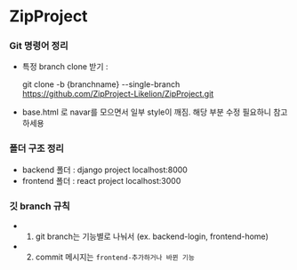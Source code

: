 # ZipProject

### Git 명령어 정리
- 특정 branch clone 받기 :

  git clone -b {branchname} --single-branch https://github.com/ZipProject-Likelion/ZipProject.git
  
- base.html 로 navar를 모으면서 일부 style이 깨짐. 해당 부분 수정 필요하니 참고하세용

### 폴더 구조 정리

- backend 폴더 : django project localhost:8000
- frontend 폴더 : react project localhost:3000

### 깃 branch 규칙

- 1. git branch는 기능별로 나눠서 (ex. backend-login, frontend-home)
- 2. commit 메시지는 `frontend-추가하거나 바뀐 기능`
